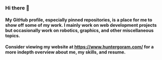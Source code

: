 ### Hi there 👋
#### My GitHub profile, especially pinned repositories, is a place for me to show off some of my work. I mainly work on web development projects but occasionally work on robotics, graphics, and other miscellaneous topics.

#### Consider viewing my website at https://www.huntergoram.com/ for a more indepth overview about me, my skills, and resume.
<!--
**KueZie/KueZie** is a ✨ _special_ ✨ repository because its `README.md` (this file) appears on your GitHub profile.

Here are some ideas to get you started:

- 🔭 I’m currently working on ...
- 🌱 I’m currently learning ...
- 👯 I’m looking to collaborate on ...
- 🤔 I’m looking for help with ...
- 💬 Ask me about ...
- 📫 How to reach me: ...
- 😄 Pronouns: ...
- ⚡ Fun fact: ...
-->
